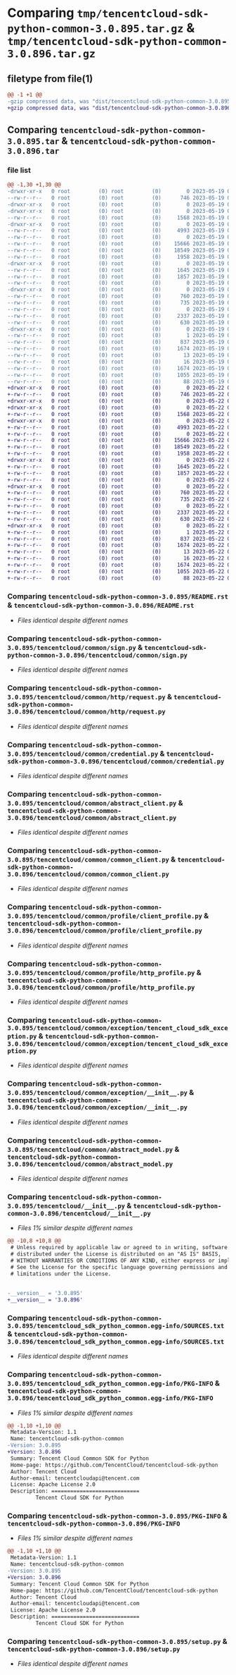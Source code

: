 # Comparing `tmp/tencentcloud-sdk-python-common-3.0.895.tar.gz` & `tmp/tencentcloud-sdk-python-common-3.0.896.tar.gz`

## filetype from file(1)

```diff
@@ -1 +1 @@
-gzip compressed data, was "dist/tencentcloud-sdk-python-common-3.0.895.tar", last modified: Fri May 19 02:47:31 2023, max compression
+gzip compressed data, was "dist/tencentcloud-sdk-python-common-3.0.896.tar", last modified: Mon May 22 00:19:31 2023, max compression
```

## Comparing `tencentcloud-sdk-python-common-3.0.895.tar` & `tencentcloud-sdk-python-common-3.0.896.tar`

### file list

```diff
@@ -1,30 +1,30 @@
-drwxr-xr-x   0 root         (0) root         (0)        0 2023-05-19 02:47:31.000000 tencentcloud-sdk-python-common-3.0.895/
--rw-r--r--   0 root         (0) root         (0)      746 2023-05-19 02:47:31.000000 tencentcloud-sdk-python-common-3.0.895/README.rst
-drwxr-xr-x   0 root         (0) root         (0)        0 2023-05-19 02:47:31.000000 tencentcloud-sdk-python-common-3.0.895/tencentcloud/
-drwxr-xr-x   0 root         (0) root         (0)        0 2023-05-19 02:47:31.000000 tencentcloud-sdk-python-common-3.0.895/tencentcloud/common/
--rw-r--r--   0 root         (0) root         (0)     1568 2023-05-19 02:47:31.000000 tencentcloud-sdk-python-common-3.0.895/tencentcloud/common/sign.py
-drwxr-xr-x   0 root         (0) root         (0)        0 2023-05-19 02:47:31.000000 tencentcloud-sdk-python-common-3.0.895/tencentcloud/common/http/
--rw-r--r--   0 root         (0) root         (0)     4993 2023-05-19 02:47:31.000000 tencentcloud-sdk-python-common-3.0.895/tencentcloud/common/http/request.py
--rw-r--r--   0 root         (0) root         (0)        0 2023-05-19 02:47:31.000000 tencentcloud-sdk-python-common-3.0.895/tencentcloud/common/http/__init__.py
--rw-r--r--   0 root         (0) root         (0)    15666 2023-05-19 02:47:31.000000 tencentcloud-sdk-python-common-3.0.895/tencentcloud/common/credential.py
--rw-r--r--   0 root         (0) root         (0)    18549 2023-05-19 02:47:31.000000 tencentcloud-sdk-python-common-3.0.895/tencentcloud/common/abstract_client.py
--rw-r--r--   0 root         (0) root         (0)     1958 2023-05-19 02:47:31.000000 tencentcloud-sdk-python-common-3.0.895/tencentcloud/common/common_client.py
-drwxr-xr-x   0 root         (0) root         (0)        0 2023-05-19 02:47:31.000000 tencentcloud-sdk-python-common-3.0.895/tencentcloud/common/profile/
--rw-r--r--   0 root         (0) root         (0)     1645 2023-05-19 02:47:31.000000 tencentcloud-sdk-python-common-3.0.895/tencentcloud/common/profile/client_profile.py
--rw-r--r--   0 root         (0) root         (0)     1857 2023-05-19 02:47:31.000000 tencentcloud-sdk-python-common-3.0.895/tencentcloud/common/profile/http_profile.py
--rw-r--r--   0 root         (0) root         (0)        0 2023-05-19 02:47:31.000000 tencentcloud-sdk-python-common-3.0.895/tencentcloud/common/profile/__init__.py
-drwxr-xr-x   0 root         (0) root         (0)        0 2023-05-19 02:47:31.000000 tencentcloud-sdk-python-common-3.0.895/tencentcloud/common/exception/
--rw-r--r--   0 root         (0) root         (0)      760 2023-05-19 02:47:31.000000 tencentcloud-sdk-python-common-3.0.895/tencentcloud/common/exception/tencent_cloud_sdk_exception.py
--rw-r--r--   0 root         (0) root         (0)      735 2023-05-19 02:47:31.000000 tencentcloud-sdk-python-common-3.0.895/tencentcloud/common/exception/__init__.py
--rw-r--r--   0 root         (0) root         (0)        0 2023-05-19 02:47:31.000000 tencentcloud-sdk-python-common-3.0.895/tencentcloud/common/__init__.py
--rw-r--r--   0 root         (0) root         (0)     2337 2023-05-19 02:47:31.000000 tencentcloud-sdk-python-common-3.0.895/tencentcloud/common/abstract_model.py
--rw-r--r--   0 root         (0) root         (0)      630 2023-05-19 02:47:31.000000 tencentcloud-sdk-python-common-3.0.895/tencentcloud/__init__.py
-drwxr-xr-x   0 root         (0) root         (0)        0 2023-05-19 02:47:31.000000 tencentcloud-sdk-python-common-3.0.895/tencentcloud_sdk_python_common.egg-info/
--rw-r--r--   0 root         (0) root         (0)        1 2023-05-19 02:47:31.000000 tencentcloud-sdk-python-common-3.0.895/tencentcloud_sdk_python_common.egg-info/dependency_links.txt
--rw-r--r--   0 root         (0) root         (0)      837 2023-05-19 02:47:31.000000 tencentcloud-sdk-python-common-3.0.895/tencentcloud_sdk_python_common.egg-info/SOURCES.txt
--rw-r--r--   0 root         (0) root         (0)     1674 2023-05-19 02:47:31.000000 tencentcloud-sdk-python-common-3.0.895/tencentcloud_sdk_python_common.egg-info/PKG-INFO
--rw-r--r--   0 root         (0) root         (0)       13 2023-05-19 02:47:31.000000 tencentcloud-sdk-python-common-3.0.895/tencentcloud_sdk_python_common.egg-info/top_level.txt
--rw-r--r--   0 root         (0) root         (0)       16 2023-05-19 02:47:31.000000 tencentcloud-sdk-python-common-3.0.895/tencentcloud_sdk_python_common.egg-info/requires.txt
--rw-r--r--   0 root         (0) root         (0)     1674 2023-05-19 02:47:31.000000 tencentcloud-sdk-python-common-3.0.895/PKG-INFO
--rw-r--r--   0 root         (0) root         (0)     1055 2023-05-19 02:47:31.000000 tencentcloud-sdk-python-common-3.0.895/setup.py
--rw-r--r--   0 root         (0) root         (0)       88 2023-05-19 02:47:31.000000 tencentcloud-sdk-python-common-3.0.895/setup.cfg
+drwxr-xr-x   0 root         (0) root         (0)        0 2023-05-22 00:19:31.000000 tencentcloud-sdk-python-common-3.0.896/
+-rw-r--r--   0 root         (0) root         (0)      746 2023-05-22 00:19:31.000000 tencentcloud-sdk-python-common-3.0.896/README.rst
+drwxr-xr-x   0 root         (0) root         (0)        0 2023-05-22 00:19:31.000000 tencentcloud-sdk-python-common-3.0.896/tencentcloud/
+drwxr-xr-x   0 root         (0) root         (0)        0 2023-05-22 00:19:31.000000 tencentcloud-sdk-python-common-3.0.896/tencentcloud/common/
+-rw-r--r--   0 root         (0) root         (0)     1568 2023-05-22 00:19:31.000000 tencentcloud-sdk-python-common-3.0.896/tencentcloud/common/sign.py
+drwxr-xr-x   0 root         (0) root         (0)        0 2023-05-22 00:19:31.000000 tencentcloud-sdk-python-common-3.0.896/tencentcloud/common/http/
+-rw-r--r--   0 root         (0) root         (0)     4993 2023-05-22 00:19:31.000000 tencentcloud-sdk-python-common-3.0.896/tencentcloud/common/http/request.py
+-rw-r--r--   0 root         (0) root         (0)        0 2023-05-22 00:19:31.000000 tencentcloud-sdk-python-common-3.0.896/tencentcloud/common/http/__init__.py
+-rw-r--r--   0 root         (0) root         (0)    15666 2023-05-22 00:19:31.000000 tencentcloud-sdk-python-common-3.0.896/tencentcloud/common/credential.py
+-rw-r--r--   0 root         (0) root         (0)    18549 2023-05-22 00:19:31.000000 tencentcloud-sdk-python-common-3.0.896/tencentcloud/common/abstract_client.py
+-rw-r--r--   0 root         (0) root         (0)     1958 2023-05-22 00:19:31.000000 tencentcloud-sdk-python-common-3.0.896/tencentcloud/common/common_client.py
+drwxr-xr-x   0 root         (0) root         (0)        0 2023-05-22 00:19:31.000000 tencentcloud-sdk-python-common-3.0.896/tencentcloud/common/profile/
+-rw-r--r--   0 root         (0) root         (0)     1645 2023-05-22 00:19:31.000000 tencentcloud-sdk-python-common-3.0.896/tencentcloud/common/profile/client_profile.py
+-rw-r--r--   0 root         (0) root         (0)     1857 2023-05-22 00:19:31.000000 tencentcloud-sdk-python-common-3.0.896/tencentcloud/common/profile/http_profile.py
+-rw-r--r--   0 root         (0) root         (0)        0 2023-05-22 00:19:31.000000 tencentcloud-sdk-python-common-3.0.896/tencentcloud/common/profile/__init__.py
+drwxr-xr-x   0 root         (0) root         (0)        0 2023-05-22 00:19:31.000000 tencentcloud-sdk-python-common-3.0.896/tencentcloud/common/exception/
+-rw-r--r--   0 root         (0) root         (0)      760 2023-05-22 00:19:31.000000 tencentcloud-sdk-python-common-3.0.896/tencentcloud/common/exception/tencent_cloud_sdk_exception.py
+-rw-r--r--   0 root         (0) root         (0)      735 2023-05-22 00:19:31.000000 tencentcloud-sdk-python-common-3.0.896/tencentcloud/common/exception/__init__.py
+-rw-r--r--   0 root         (0) root         (0)        0 2023-05-22 00:19:31.000000 tencentcloud-sdk-python-common-3.0.896/tencentcloud/common/__init__.py
+-rw-r--r--   0 root         (0) root         (0)     2337 2023-05-22 00:19:31.000000 tencentcloud-sdk-python-common-3.0.896/tencentcloud/common/abstract_model.py
+-rw-r--r--   0 root         (0) root         (0)      630 2023-05-22 00:19:31.000000 tencentcloud-sdk-python-common-3.0.896/tencentcloud/__init__.py
+drwxr-xr-x   0 root         (0) root         (0)        0 2023-05-22 00:19:31.000000 tencentcloud-sdk-python-common-3.0.896/tencentcloud_sdk_python_common.egg-info/
+-rw-r--r--   0 root         (0) root         (0)        1 2023-05-22 00:19:31.000000 tencentcloud-sdk-python-common-3.0.896/tencentcloud_sdk_python_common.egg-info/dependency_links.txt
+-rw-r--r--   0 root         (0) root         (0)      837 2023-05-22 00:19:31.000000 tencentcloud-sdk-python-common-3.0.896/tencentcloud_sdk_python_common.egg-info/SOURCES.txt
+-rw-r--r--   0 root         (0) root         (0)     1674 2023-05-22 00:19:31.000000 tencentcloud-sdk-python-common-3.0.896/tencentcloud_sdk_python_common.egg-info/PKG-INFO
+-rw-r--r--   0 root         (0) root         (0)       13 2023-05-22 00:19:31.000000 tencentcloud-sdk-python-common-3.0.896/tencentcloud_sdk_python_common.egg-info/top_level.txt
+-rw-r--r--   0 root         (0) root         (0)       16 2023-05-22 00:19:31.000000 tencentcloud-sdk-python-common-3.0.896/tencentcloud_sdk_python_common.egg-info/requires.txt
+-rw-r--r--   0 root         (0) root         (0)     1674 2023-05-22 00:19:31.000000 tencentcloud-sdk-python-common-3.0.896/PKG-INFO
+-rw-r--r--   0 root         (0) root         (0)     1055 2023-05-22 00:19:31.000000 tencentcloud-sdk-python-common-3.0.896/setup.py
+-rw-r--r--   0 root         (0) root         (0)       88 2023-05-22 00:19:31.000000 tencentcloud-sdk-python-common-3.0.896/setup.cfg
```

### Comparing `tencentcloud-sdk-python-common-3.0.895/README.rst` & `tencentcloud-sdk-python-common-3.0.896/README.rst`

 * *Files identical despite different names*

### Comparing `tencentcloud-sdk-python-common-3.0.895/tencentcloud/common/sign.py` & `tencentcloud-sdk-python-common-3.0.896/tencentcloud/common/sign.py`

 * *Files identical despite different names*

### Comparing `tencentcloud-sdk-python-common-3.0.895/tencentcloud/common/http/request.py` & `tencentcloud-sdk-python-common-3.0.896/tencentcloud/common/http/request.py`

 * *Files identical despite different names*

### Comparing `tencentcloud-sdk-python-common-3.0.895/tencentcloud/common/credential.py` & `tencentcloud-sdk-python-common-3.0.896/tencentcloud/common/credential.py`

 * *Files identical despite different names*

### Comparing `tencentcloud-sdk-python-common-3.0.895/tencentcloud/common/abstract_client.py` & `tencentcloud-sdk-python-common-3.0.896/tencentcloud/common/abstract_client.py`

 * *Files identical despite different names*

### Comparing `tencentcloud-sdk-python-common-3.0.895/tencentcloud/common/common_client.py` & `tencentcloud-sdk-python-common-3.0.896/tencentcloud/common/common_client.py`

 * *Files identical despite different names*

### Comparing `tencentcloud-sdk-python-common-3.0.895/tencentcloud/common/profile/client_profile.py` & `tencentcloud-sdk-python-common-3.0.896/tencentcloud/common/profile/client_profile.py`

 * *Files identical despite different names*

### Comparing `tencentcloud-sdk-python-common-3.0.895/tencentcloud/common/profile/http_profile.py` & `tencentcloud-sdk-python-common-3.0.896/tencentcloud/common/profile/http_profile.py`

 * *Files identical despite different names*

### Comparing `tencentcloud-sdk-python-common-3.0.895/tencentcloud/common/exception/tencent_cloud_sdk_exception.py` & `tencentcloud-sdk-python-common-3.0.896/tencentcloud/common/exception/tencent_cloud_sdk_exception.py`

 * *Files identical despite different names*

### Comparing `tencentcloud-sdk-python-common-3.0.895/tencentcloud/common/exception/__init__.py` & `tencentcloud-sdk-python-common-3.0.896/tencentcloud/common/exception/__init__.py`

 * *Files identical despite different names*

### Comparing `tencentcloud-sdk-python-common-3.0.895/tencentcloud/common/abstract_model.py` & `tencentcloud-sdk-python-common-3.0.896/tencentcloud/common/abstract_model.py`

 * *Files identical despite different names*

### Comparing `tencentcloud-sdk-python-common-3.0.895/tencentcloud/__init__.py` & `tencentcloud-sdk-python-common-3.0.896/tencentcloud/__init__.py`

 * *Files 1% similar despite different names*

```diff
@@ -10,8 +10,8 @@
 # Unless required by applicable law or agreed to in writing, software
 # distributed under the License is distributed on an "AS IS" BASIS,
 # WITHOUT WARRANTIES OR CONDITIONS OF ANY KIND, either express or implied.
 # See the License for the specific language governing permissions and
 # limitations under the License.
 
 
-__version__ = '3.0.895'
+__version__ = '3.0.896'
```

### Comparing `tencentcloud-sdk-python-common-3.0.895/tencentcloud_sdk_python_common.egg-info/SOURCES.txt` & `tencentcloud-sdk-python-common-3.0.896/tencentcloud_sdk_python_common.egg-info/SOURCES.txt`

 * *Files identical despite different names*

### Comparing `tencentcloud-sdk-python-common-3.0.895/tencentcloud_sdk_python_common.egg-info/PKG-INFO` & `tencentcloud-sdk-python-common-3.0.896/tencentcloud_sdk_python_common.egg-info/PKG-INFO`

 * *Files 1% similar despite different names*

```diff
@@ -1,10 +1,10 @@
 Metadata-Version: 1.1
 Name: tencentcloud-sdk-python-common
-Version: 3.0.895
+Version: 3.0.896
 Summary: Tencent Cloud Common SDK for Python
 Home-page: https://github.com/TencentCloud/tencentcloud-sdk-python
 Author: Tencent Cloud
 Author-email: tencentcloudapi@tencent.com
 License: Apache License 2.0
 Description: ============================
         Tencent Cloud SDK for Python
```

### Comparing `tencentcloud-sdk-python-common-3.0.895/PKG-INFO` & `tencentcloud-sdk-python-common-3.0.896/PKG-INFO`

 * *Files 1% similar despite different names*

```diff
@@ -1,10 +1,10 @@
 Metadata-Version: 1.1
 Name: tencentcloud-sdk-python-common
-Version: 3.0.895
+Version: 3.0.896
 Summary: Tencent Cloud Common SDK for Python
 Home-page: https://github.com/TencentCloud/tencentcloud-sdk-python
 Author: Tencent Cloud
 Author-email: tencentcloudapi@tencent.com
 License: Apache License 2.0
 Description: ============================
         Tencent Cloud SDK for Python
```

### Comparing `tencentcloud-sdk-python-common-3.0.895/setup.py` & `tencentcloud-sdk-python-common-3.0.896/setup.py`

 * *Files identical despite different names*

